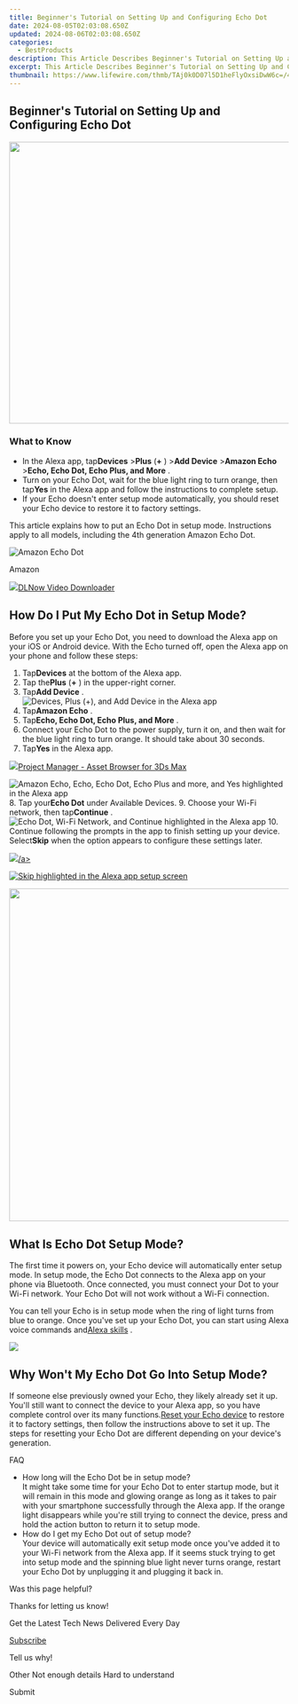 ```yaml
---
title: Beginner's Tutorial on Setting Up and Configuring Echo Dot
date: 2024-08-05T02:03:08.650Z
updated: 2024-08-06T02:03:08.650Z
categories:
  - BestProducts
description: This Article Describes Beginner's Tutorial on Setting Up and Configuring Echo Dot
excerpt: This Article Describes Beginner's Tutorial on Setting Up and Configuring Echo Dot
thumbnail: https://www.lifewire.com/thmb/TAj0k0D07l5D1heFlyOxsiDwW6c=/400x300/filters:no_upscale():max_bytes(150000):strip_icc():format(webp)/echodotbuttons-9776315b8025454592fa4e45d26b8337.jpg
---
```


## Beginner's Tutorial on Setting Up and Configuring Echo Dot
<!-- affiliate ads begin -->
<a href="https://coinrule.sjv.io/c/5597632/1958379/18409" target="_top" id="1958379"><img src="//a.impactradius-go.com/display-ad/18409-1958379" border="0" alt="" width="856" height="508"/></a><img height="0" width="0" src="https://imp.pxf.io/i/5597632/1958379/18409" style="position:absolute;visibility:hidden;" border="0" />
<!-- affiliate ads end -->
### What to Know

* In the Alexa app, tap**Devices** \>**Plus** (**+** ) >**Add Device** \>**Amazon Echo** \>**Echo, Echo Dot, Echo Plus, and More** .
* Turn on your Echo Dot, wait for the blue light ring to turn orange, then tap**Yes** in the Alexa app and follow the instructions to complete setup.
* If your Echo doesn't enter setup mode automatically, you should reset your Echo device to restore it to factory settings.

 This article explains how to put an Echo Dot in setup mode. Instructions apply to all models, including the 4th generation Amazon Echo Dot.

![Amazon Echo Dot](https://www.lifewire.com/thmb/wnLxCk_2fD2pZzEu-p3zbcXnYjI=/1500x0/filters:no_upscale():max_bytes(150000):strip_icc():format(webp)/zkn2wGCQ20copy-06ed03564ac94e1dbbad5b22f1d3139c.jpg)

Amazon

<!-- affiliate ads begin -->
<a href="https://secure.2checkout.com/order/checkout.php?PRODS=4712430&QTY=1&AFFILIATE=108875&CART=1"><img src="https://secure.avangate.com/images/merchant/c404a5adbf90e09631678b13b05d9d7a/products/dlnow_256.png" border="0">DLNow Video Downloader</a>
<!-- affiliate ads end -->
## How Do I Put My Echo Dot in Setup Mode?

 Before you set up your Echo Dot, you need to download the Alexa app on your iOS or Android device. With the Echo turned off, open the Alexa app on your phone and follow these steps:

1. Tap**Devices** at the bottom of the Alexa app.
2. Tap the**Plus** (**+** ) in the upper-right corner.
3. Tap**Add Device** .  
![Devices, Plus (+), and Add Device in the Alexa app](https://www.lifewire.com/thmb/rBWynPkkpC_F1BhWD4xnUQsx9Kw=/1500x0/filters:no_upscale():max_bytes(150000):strip_icc():format(webp)/001_setup-mode-echo-dot-5183932-1495a37176434d378b74e46d4e6e9cab.jpg)
4. Tap**Amazon Echo** .
5. Tap**Echo, Echo Dot, Echo Plus, and More** .
6. Connect your Echo Dot to the power supply, turn it on, and then wait for the blue light ring to turn orange. It should take about 30 seconds.
7. Tap**Yes** in the Alexa app.  
<!-- affiliate ads begin -->
<a href="https://secure.2checkout.com/order/checkout.php?PRODS=4709458&QTY=1&AFFILIATE=108875&CART=1"><img src="https://3d-kstudio.com/wp-content/uploads/2014/02/Project-Manager-3D-Models-4-800x800.jpg" border="0">Project Manager - Asset Browser for 3Ds Max</a>
<!-- affiliate ads end -->
![Amazon Echo, Echo, Echo Dot, Echo Plus and more, and Yes highlighted in the Alexa app](https://www.lifewire.com/thmb/UE0z8bUMn60LsBQya2lLNUVhZ_Q=/1500x0/filters:no_upscale():max_bytes(150000):strip_icc():format(webp)/002_setup-mode-echo-dot-5183932-f64149726d28456fa00caa1502870548.jpg)
8. Tap your**Echo Dot** under Available Devices.
9. Choose your Wi-Fi network, then tap**Continue** .  
![Echo Dot, Wi-Fi Network, and Continue highlighted in the Alexa app](https://www.lifewire.com/thmb/UyNdVW6oqTvBgXlIe9w8W6AlCF0=/1500x0/filters:no_upscale():max_bytes(150000):strip_icc():format(webp)/003_setup-mode-echo-dot-5183932-1c64692464f74859a9dbf7eb004911b2.jpg)
10. Continue following the prompts in the app to finish setting up your device. Select**Skip** when the option appears to configure these settings later.  
<!-- affiliate ads begin -->
<a href="https://store.nero.com/order/checkout.php?PRODS=4729507&QTY=1&AFFILIATE=108875&CART=1"><img src="https://www.nero.com/nero-com-wAssets/img/banners/2023/TIU/Nero_TuneItUp_Screen_2.webp" border="0">/a>
<!-- affiliate ads end -->
![Skip highlighted in the Alexa app setup screen](https://www.lifewire.com/thmb/t9cr0zEBHSfzkkSTPWqdkks-pu8=/1500x0/filters:no_upscale():max_bytes(150000):strip_icc():format(webp)/004_setup-mode-echo-dot-5183932-ef2640f0d0fb4cada97bfb3801deec7d.jpg)

<!-- affiliate ads begin -->
<a href="https://appsumo.8odi.net/c/5597632/2087394/7443" target="_top" id="2087394"><img src="//a.impactradius-go.com/display-ad/7443-2087394" border="0" alt="" width="1200" height="600"/></a><img height="0" width="0" src="https://appsumo.8odi.net/i/5597632/2087394/7443" style="position:absolute;visibility:hidden;" border="0" />
<!-- affiliate ads end -->
## What Is Echo Dot Setup Mode?

 The first time it powers on, your Echo device will automatically enter setup mode. In setup mode, the Echo Dot connects to the Alexa app on your phone via Bluetooth. Once connected, you must connect your Dot to your Wi-Fi network. Your Echo Dot will not work without a Wi-Fi connection.

 You can tell your Echo is in setup mode when the ring of light turns from blue to orange. Once you've set up your Echo Dot, you can start using Alexa voice commands and[Alexa skills](https://www.lifewire.com/alexa-skills-4126799) .

<!-- affiliate ads begin -->
<a href="https://shop.systoolsgroup.com/affiliate.php?ACCOUNT=SYSTOOBY&AFFILIATE=108875&PATH=https%3A%2F%2Fwww.systoolsgroup.com%3FAFFILIATE%3D108875%26RESOURCE%3DSysTools%2BOST%2BRecovery"><img src="https://www.systoolsgroup.com/box/ost-recovery.png" border="0"></a>
<!-- affiliate ads end -->
## Why Won't My Echo Dot Go Into Setup Mode?

 If someone else previously owned your Echo, they likely already set it up. You'll still want to connect the device to your Alexa app, so you have complete control over its many functions.[Reset your Echo device](https://www.lifewire.com/how-to-reset-alexa-on-echo-devices-4795683) to restore it to factory settings, then follow the instructions above to set it up. The steps for resetting your Echo Dot are different depending on your device's generation.  

 FAQ

* How long will the Echo Dot be in setup mode?  
 It might take some time for your Echo Dot to enter startup mode, but it will remain in this mode and glowing orange as long as it takes to pair with your smartphone successfully through the Alexa app. If the orange light disappears while you're still trying to connect the device, press and hold the action button to return it to setup mode.
* How do I get my Echo Dot out of setup mode?  
 Your device will automatically exit setup mode once you've added it to your Wi-Fi network from the Alexa app. If it seems stuck trying to get into setup mode and the spinning blue light never turns orange, restart your Echo Dot by unplugging it and plugging it back in.

Was this page helpful?

Thanks for letting us know!

 Get the Latest Tech News Delivered Every Day

[Subscribe](https://www.lifewire.com/#)

Tell us why!

 Other  Not enough details  Hard to understand

 Submit

<ins class="adsbygoogle"
     style="display:block"
     data-ad-format="autorelaxed"
     data-ad-client="ca-pub-7571918770474297"
     data-ad-slot="1223367746"></ins>



<ins class="adsbygoogle"
     style="display:block"
     data-ad-client="ca-pub-7571918770474297"
     data-ad-slot="8358498916"
     data-ad-format="auto"
     data-full-width-responsive="true"></ins>
